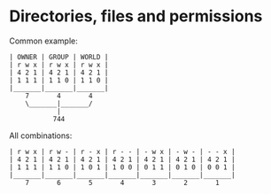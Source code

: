 # Directories, files and permissions
Common example:
```
| OWNER | GROUP | WORLD |
| r w x | r w x | r w x |
| 4 2 1 | 4 2 1 | 4 2 1 |
| 1 1 1 | 1 1 0 | 1 1 0 |
|_______|_______|_______|
    7       4       4
    \_______|_______/
            |
           744
```

All combinations:
```
| r w x | r w - | r - x | r - - | - w x | - w - | - - x |
| 4 2 1 | 4 2 1 | 4 2 1 | 4 2 1 | 4 2 1 | 4 2 1 | 4 2 1 |
| 1 1 1 | 1 1 0 | 1 0 1 | 1 0 0 | 0 1 1 | 0 1 0 | 0 0 1 |
|_______|_______|_______|_______|_______|_______|_______|
    7       6       5       4       3       2       1
```
